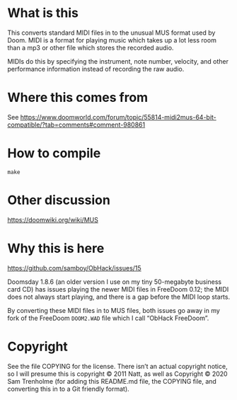 # What is this

This converts standard MIDI files in to the unusual MUS format used by
Doom.  MIDI is a format for playing music which takes up a lot less 
room than a mp3 or other file which stores the recorded audio.  

MIDIs do this by specifying the instrument, note number, velocity, and
other performance information instead of recording the raw audio.  

# Where this comes from

See https://www.doomworld.com/forum/topic/55814-midi2mus-64-bit-compatible/?tab=comments#comment-980861

# How to compile

```
make
```

# Other discussion

https://doomwiki.org/wiki/MUS

# Why this is here

https://github.com/samboy/ObHack/issues/15

Doomsday 1.8.6 (an older version I use on my tiny 50-megabyte business
card CD) has issues playing the newer MIDI files in FreeDoom 0.12; the
MIDI does not always start playing, and there is a gap before the MIDI
loop starts.  

By converting these MIDI files in to MUS files, both issues go away in
my fork of the FreeDoom `DOOM2.WAD` file which I call “ObHack FreeDoom”.

# Copyright

See the file COPYING for the license.  There isn’t an actual copyright
notice, so I will presume this is copyright © 2011 Natt, as well as
Copyright © 2020 Sam Trenholme (for adding this README.md file,
the COPYING file, and converting this in to a Git friendly format).

